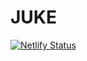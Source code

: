 # JUKE

[![Netlify Status](https://api.netlify.com/api/v1/badges/0e8491a2-24f1-4ae9-8748-70835e5e7ec5/deploy-status)](https://app.netlify.com/sites/juke-waitlist/deploys)
